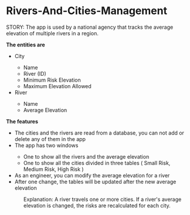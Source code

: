 # Rivers-And-Cities-Management

STORY:
The app is used by a national agency that tracks the average elevation of multiple rivers in a region.

<b>The entities are</b>
<ul>
<li>City</li>
<ul>
<li>Name</li>
<li>River (ID)</li>
<li>Minimum Risk Elevation</li>
<li>Maximum Elevation Allowed</li>
</ul>
<li>River</li>
<ul>
<li>Name</li>
<li>Average Elevation</li>
</ul>
</ul>

<b>The features </b>
<ul>

<li>The cities and the rivers are read from a database, you can not add or delete any of them in the app</li>
<li>The app has two windows</li>
  <ul>
    <li>One to show all the rivers and the average elevation</li>
    <li>One to show all the cities divided in three tables ( Small Risk, Medium Risk, High Risk ) </li>
  </ul>
<li>As an engineer, you can modify the average elevation for a river</li>
<li>After one change, the tables will be updated after the new average elevation</li>
  <ul>Explanation: A river travels one or more cities. If a river's average elevation is changed, the risks are recalculated for each city.</ul>
</ul>
